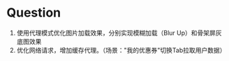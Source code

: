 Question
=====

1. 使用代理模式优化图片加载效果，分别实现模糊加载（Blur Up）和骨架屏灰底图效果
2. 优化网络请求，增加缓存代理。（场景："我的优惠券"切换Tab拉取用户数据）
